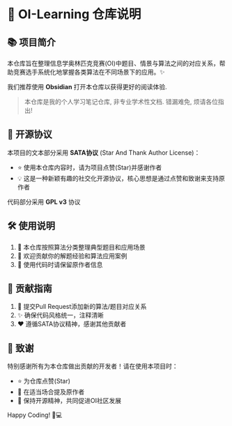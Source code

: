 # 🚀 OI-Learning 仓库说明

## 📚 项目简介
本仓库旨在整理信息学奥林匹克竞赛(OI)中题目、情景与算法之间的对应关系，帮助竞赛选手系统化地掌握各类算法在不同场景下的应用。✨

我们推荐使用 **Obsidian** 打开本仓库以获得更好的阅读体验.

> 本仓库是我的个人学习笔记仓库, 非专业学术性文档. 错漏难免, 烦请各位指出!

## 📜 开源协议
本项目的文本部分采用 **SATA协议** (Star And Thank Author License)：
- ⭐ 使用本仓库内容时，请为项目点赞(Star)并感谢作者
- 💡 这是一种新颖有趣的社交化开源协议，核心思想是通过点赞和致谢来支持原作者

代码部分采用 **GPL v3** 协议

## 🛠️ 使用说明
1. 📂 本仓库按照算法分类整理典型题目和应用场景
2. 🤝 欢迎贡献你的解题经验和算法应用案例
3. 🙏 使用代码时请保留原作者信息

## 👥 贡献指南
1. 🔄 提交Pull Request添加新的算法/题目对应关系
2. ✨ 确保代码风格统一，注释清晰
3. ❤️ 遵循SATA协议精神，感谢其他贡献者

## 🎉 致谢
特别感谢所有为本仓库做出贡献的开发者！请在使用本项目时：
- ⭐ 为仓库点赞(Star)
- 📢 在适当场合提及原作者
- 🌱 保持开源精神，共同促进OI社区发展

Happy Coding! 🚀💻
